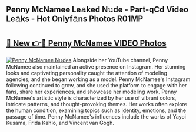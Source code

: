 ## Penny McNamee Le𝚊ked N𝚞de - Part-qCd Video Le𝚊ks - Hot Onlyf𝚊ns Photos R01MP

# <h2><a href="http://ab85670.deff.icu/?id=Penny+McNamee">🔗 New 👉🔴 Penny McNamee VIDEO Photos</a></h2>

[![Penny McNamee N𝚞des](https://i.imgur.com/rIISA9y.gif)](http://ab85670.deff.icu/?id=Penny+McNamee)
Alongside her YouTube channel, Penny McNamee also maintained an active presence on Instagram. Her stunning looks and captivating personality caught the attention of modeling agencies, and she began working as a model. Penny McNamee's Instagram following continued to grow, and she used the platform to engage with her fans, share her experiences, and showcase her modeling work. Penny McNamee's artistic style is characterized by her use of vibrant colors, intricate patterns, and thought-provoking themes. Her works often explore the human condition, examining topics such as identity, emotions, and the passage of time. Penny McNamee's influences include the works of Yayoi Kusama, Frida Kahlo, and Vincent van Gogh.
